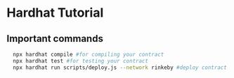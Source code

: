 # Hardhat Tutorial

## Important commands

```sh
  npx hardhat compile #for compiling your contract
  npx hardhat test #for testing your contract
  npx hardhat run scripts/deploy.js --network rinkeby #deploy contract to a remote network
```

